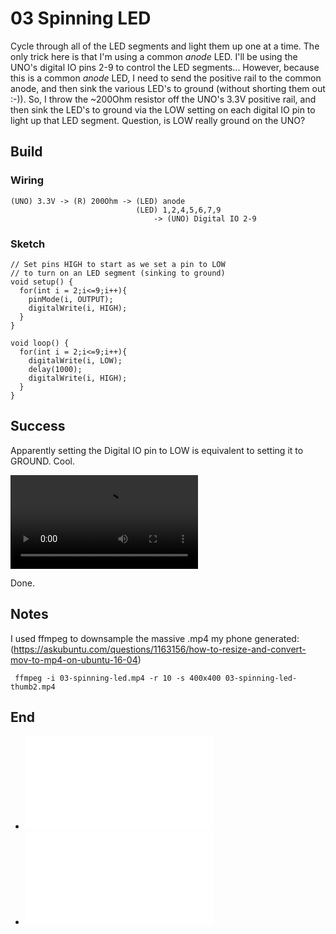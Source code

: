 # 03 Spinning LED

Cycle through all of the LED segments and light them up one at a time. The only trick here is that I'm using a common *anode* LED. I'll be using the UNO's digital IO pins 2-9 to control the LED segments... However, because this is a common *anode* LED, I need to send the positive rail to the common anode, and then sink the various LED's to ground (without shorting them out :-)). So, I throw the ~200Ohm resistor off the UNO's 3.3V positive rail, and then sink the LED's to ground via the LOW setting on each digital IO pin to light up that LED segment. Question, is LOW really ground on the UNO?

## Build

### Wiring

    (UNO) 3.3V -> (R) 200Ohm -> (LED) anode
                                (LED) 1,2,4,5,6,7,9 
                                    -> (UNO) Digital IO 2-9

### Sketch

    // Set pins HIGH to start as we set a pin to LOW
    // to turn on an LED segment (sinking to ground)
    void setup() {
      for(int i = 2;i<=9;i++){
        pinMode(i, OUTPUT);
        digitalWrite(i, HIGH);
      }
    }

    void loop() {
      for(int i = 2;i<=9;i++){
        digitalWrite(i, LOW);
        delay(1000);
        digitalWrite(i, HIGH);
      }
    }

## Success

Apparently setting the Digital IO pin to LOW is equivalent to setting it to GROUND. Cool.

![Spinning LED](resources/03-spinning-led-thumb2.mp4)

Done.

## Notes

I used ffmpeg to downsample the massive .mp4 my phone generated:
(https://askubuntu.com/questions/1163156/how-to-resize-and-convert-mov-to-mp4-on-ubuntu-16-04)

     ffmpeg -i 03-spinning-led.mp4 -r 10 -s 400x400 03-spinning-led-thumb2.mp4

##  End

* ![Prev](../02-multisegment-led-arduino-uno/readme.md)
* ![Next](../04-multi-segment-characters/readme.md)
